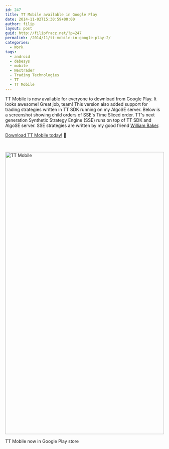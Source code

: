 ```yaml
---
id: 247
title: TT Mobile available in Google Play
date: 2014-11-02T15:30:59+00:00
author: filip
layout: post
guid: http://filipfracz.net/?p=247
permalink: /2014/11/tt-mobile-in-google-play-2/
categories:
  - Work
tags:
  - android
  - debesys
  - mobile
  - Nextrader
  - Trading Technologies
  - TT
  - TT Mobile
---
```

TT Mobile is now available for everyone to download from Google Play. It looks awesome! Great job, team! This version also added support for trading strategies written in TT SDK running on my AlgoSE server. Below is a screenshot showing child orders of SSE's Time Sliced order. TT's next generation Synthetic Strategy Engine (SSE) runs on top of TT SDK and AlgoSE server. SSE strategies are written by my good friend [William Baker](http://www.linkedin.com/in/williamtbaker "William Baker").

[Download TT Mobile today!](https://play.google.com/store/apps/details?id=com.tradingtechnologies.ntm "TT Mobile") 🙂

&nbsp;

<div style="width: 516px" class="wp-caption aligncenter">
  <a href="https://play.google.com/store/apps/details?id=com.tradingtechnologies.ntm"><img class="" src="https://lh4.ggpht.com/ySJF6lNctcXqQRapIuKEjLRQVnDGMQrzjvdNdX1tjd6ApSZIAa0M9mzvSGWuwmhvjc4=h900" alt="TT Mobile" width="506" height="900" /></a>

  <p class="wp-caption-text">
    TT Mobile now in Google Play store
  </p>
</div>

&nbsp;